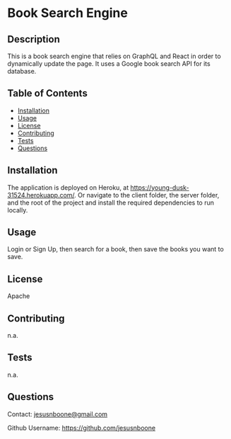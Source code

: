 
  # Book Search Engine


  ## Description

  This is a book search engine that relies on GraphQL and React in order to dynamically update the page. It uses a Google book search API for its database.

  ## Table of Contents

  * [Installation](#installation)
  * [Usage](#usage)
  * [License](#license)
  * [Contributing](#contributing)
  * [Tests](#tests)
  * [Questions](#questions)

  ## Installation

  The application is deployed on Heroku, at https://young-dusk-31524.herokuapp.com/. Or navigate to the client folder, the server folder, and the root of the project and install the required dependencies to run locally.

  ## Usage

  Login or Sign Up, then search for a book, then save the books you want to save.

  ## License

  Apache

  ## Contributing
  
  n.a.

  ## Tests

  n.a.

  ## Questions

  Contact: jesusnboone@gmail.com
  
  Github Username: https://github.com/jesusnboone

